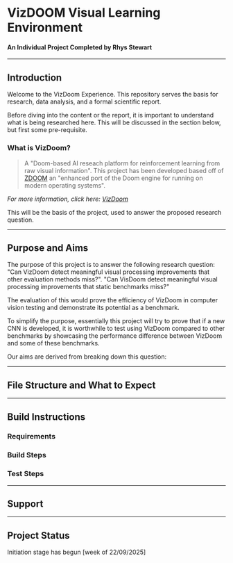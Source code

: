 # VizDOOM Visual Learning Environment
#### An Individual Project Completed by Rhys Stewart

---

## Introduction

Welcome to the VizDoom Experience. This repository serves the basis for research, data analysis, and a formal scientific report. 

Before diving into the content or the report, it is important to understand what is being researched here. This will be discussed in the section below, but first some pre-requisite. 

### What is VizDoom?

>A "Doom-based AI reseach platform for reinforcement learning from raw visual information". This project has been developed based off of [ZDOOM](https://zdoom.org/) an "enhanced port of the Doom engine for running on modern operating systems". 

*For more information, click here: [VizDoom](https://vizdoom.cs.put.edu.pl/)*

This will be the basis of the project, used to answer the proposed research question. 

---

## Purpose and Aims

The purpose of this project is to answer the following research question: "Can VizDoom detect meaningful visual processing improvements that other evaluation methods miss?". 
"Can VisDoom detect meaningful visual processing improvements that static benchmarks miss?"

The evaluation of this would prove the efficiency of VizDoom in computer vision testing and demonstrate its potential as a benchmark. 

To simplify the purpose, essentially this project will try to prove that if a new CNN is developed, it is worthwhile to test using VizDoom compared to other benchmarks by showcasing the performance difference between VizDoom and some of these benchmarks.

Our aims are derived from breaking down this question:




---

## File Structure and What to Expect

---

## Build Instructions

### Requirements

### Build Steps

### Test Steps

---

## Support

---

## Project Status

Initiation stage has begun [week of 22/09/2025]